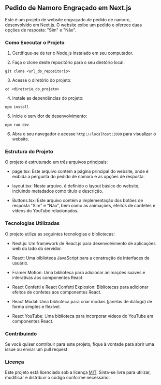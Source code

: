 ## Pedido de Namoro Engraçado em Next.js

Este é um projeto de website engraçado de pedido de namoro, desenvolvido em Next.js. O website exibe um pedido e oferece duas opções de resposta: "Sim" e "Não".

### Como Executar o Projeto

1. Certifique-se de ter o Node.js instalado em seu computador.

1. Faça o clone deste repositório para o seu diretório local:

```
git clone <url_do_repositorio>
```

3. Acesse o diretório do projeto:

```
cd <diretorio_do_projeto>
```

4. Instale as dependências do projeto:

```
npm install
```

5. Inicie o servidor de desenvolvimento:

```
npm run dev
```

6. Abra o seu navegador e acesse `http://localhost:3000` para visualizar o website.


### Estrutura do Projeto

O projeto é estruturado em três arquivos principais:

* page.tsx: Este arquivo contém a página principal do website, onde é exibida a pergunta do pedido de namoro e as opções de resposta.

* layout.tsx: Neste arquivo, é definido o layout básico do website, incluindo metadados como título e descrição.

* Buttons.tsx: Este arquivo contém a implementação dos botões de resposta "Sim" e "Não", bem como as animações, efeitos de confetes e vídeos do YouTube relacionados.

### Tecnologias Utilizadas

O projeto utiliza as seguintes tecnologias e bibliotecas:

* Next.js: Um framework de React.js para desenvolvimento de aplicações web do lado do servidor.

* React: Uma biblioteca JavaScript para a construção de interfaces de usuário.

* Framer Motion: Uma biblioteca para adicionar animações suaves e interativas aos componentes React.

* React Confetti e React Confetti Explosion: Bibliotecas para adicionar efeitos de confetes aos componentes React.

* React Modal: Uma biblioteca para criar modais (janelas de diálogo) de forma simples e flexível.

* React YouTube: Uma biblioteca para incorporar vídeos do YouTube em componentes React.

### Contribuindo

Se você quiser contribuir para este projeto, fique à vontade para abrir uma issue ou enviar um pull request.

### Licença

Este projeto está licenciado sob a licença [MIT](https://opensource.org/license/mit/). Sinta-se livre para utilizar, modificar e distribuir o código conforme necessário.